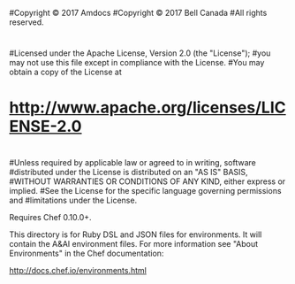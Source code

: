 #Copyright © 2017 Amdocs
#Copyright © 2017 Bell Canada
#All rights reserved.
#
#Licensed under the Apache License, Version 2.0 (the "License");
#you may not use this file except in compliance with the License.
#You may obtain a copy of the License at
#
#       http://www.apache.org/licenses/LICENSE-2.0
#
#Unless required by applicable law or agreed to in writing, software
#distributed under the License is distributed on an "AS IS" BASIS,
#WITHOUT WARRANTIES OR CONDITIONS OF ANY KIND, either express or implied.
#See the License for the specific language governing permissions and
#limitations under the License.

Requires Chef 0.10.0+.

This directory is for Ruby DSL and JSON files for environments. 
It will contain the A&AI environment files.
For more information see "About Environments" in the Chef documentation:

http://docs.chef.io/environments.html

